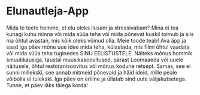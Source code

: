 # Elunautleja-App
Mida te teete homme, et elu oleks ilusam ja stressivabam? Mina ei tea kunagi kuhu minna või mida süüa teha või mida põnevat kuskil toimub ja siis ma õhtul avastan, mis kõik oleks võinud olla. Meie toode teab! Ava äpp ja saad iga päev mõne uue idee mida teha, külastada, mis filmi õhtul vaadata või mida süüa teha tuginedes SINU EELISTUSTELE. Näiteks mõnus hommik smuutikausiga, taustal muusikasoovitused, pärast Loomaaeda või uuele näitusele, õhtul restoranisoovitus või mõnus kodune retsept. Samas, see ei sunni millekski, see annab mitmeid põnevaid ja häid ideid, mille peale võibolla ei tulekski. Iga päev on eriline ja üllatab sind uute väljakutsetega. Tunne, et päev läks täiega korda!
